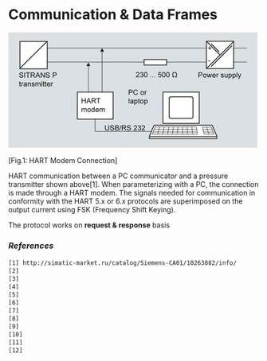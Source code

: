 # Communication & Data Frames

![Fig.1: HART Modem Connection](https://github.com/biplabro/HART-Protocol-Basics/blob/main/02.%20Images/Modem-connection.jpg)

[Fig.1: HART Modem Connection]

HART communication between a PC communicator and a pressure transmitter shown above[1]. When parameterizing with a PC, the connection is made through a HART modem. The signals needed for communication in conformity with the HART 5.x or 6.x protocols are superimposed on the output current using FSK (Frequency Shift Keying).

The protocol works on **request & response** basis




















### _References_

```
[1] http://simatic-market.ru/catalog/Siemens-CA01/10263882/info/
[2] 
[3] 
[4] 
[5] 
[6] 
[7] 
[8] 
[9] 
[10] 
[11] 
[12] 
```
